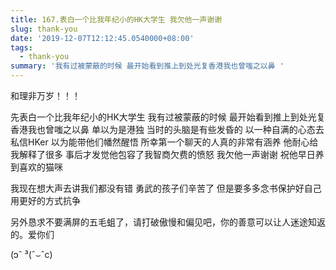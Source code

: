 ```yaml
---
title: 167.表白一个比我年纪小的HK大学生 我欠他一声谢谢
slug: thank-you
date: '2019-12-07T12:12:45.0540000+08:00'
tags:
  - thank-you
summary: '我有过被蒙蔽的时候 最开始看到推上到处光复香港我也曾嗤之以鼻 '
---
```

和理非万岁！！！



先表白一个比我年纪小的HK大学生 我有过被蒙蔽的时候 最开始看到推上到处光复香港我也曾嗤之以鼻 单以为是港独 当时的头脑是有些发昏的 以一种自满的心态去私信HKer 以为能带他们幡然醒悟 所幸第一个聊天的人真的非常有涵养 他耐心给我解释了很多 事后才发觉他包容了我智商欠费的愤怒  我欠他一声谢谢  祝他早日养到喜欢的猫咪 



我现在想大声去讲我们都没有错 勇武的孩子们辛苦了 但是要多多念书保护好自己用更好的方式抗争

另外恳求不要满屏的五毛蛆了，请打破傲慢和偏见吧，你的善意可以让人迷途知返的。爱你们

(ɔˆ ³(ˆ⌣ˆc)
